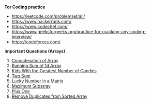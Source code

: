 **For Coding practice** <br>
- https://leetcode.com/problemset/all/
- https://www.hackerrank.com/
- https://www.codechef.com/
- https://www.geeksforgeeks.org/practice-for-cracking-any-coding-interview/
- https://codeforces.com/

**Important Questions (Arrays)** <br>
1. [Concatenation of Array](https://leetcode.com/problems/concatenation-of-array/)
2. [Running Sum of 1d Array](https://leetcode.com/problems/running-sum-of-1d-array/)
3. [Kids With the Greatest Number of Candies](https://leetcode.com/problems/kids-with-the-greatest-number-of-candies/)
4. [Two Sum](https://leetcode.com/problems/two-sum/)
5. [Lucky Number In a Matrix](https://leetcode.com/problems/lucky-numbers-in-a-matrix/)
6. [Maximum Subarray](https://leetcode.com/problems/maximum-subarray/)
7. [Plus One](https://leetcode.com/problems/plus-one/)
8. [Remove Duplicates from Sorted Array](https://leetcode.com/problems/remove-duplicates-from-sorted-array/)
